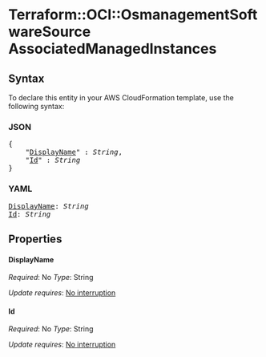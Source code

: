 # Terraform::OCI::OsmanagementSoftwareSource AssociatedManagedInstances

## Syntax

To declare this entity in your AWS CloudFormation template, use the following syntax:

### JSON

<pre>
{
    "<a href="#displayname" title="DisplayName">DisplayName</a>" : <i>String</i>,
    "<a href="#id" title="Id">Id</a>" : <i>String</i>
}
</pre>

### YAML

<pre>
<a href="#displayname" title="DisplayName">DisplayName</a>: <i>String</i>
<a href="#id" title="Id">Id</a>: <i>String</i>
</pre>

## Properties

#### DisplayName

_Required_: No
_Type_: String

_Update requires_: [No interruption](https://docs.aws.amazon.com/AWSCloudFormation/latest/UserGuide/using-cfn-updating-stacks-update-behaviors.html#update-no-interrupt)

#### Id

_Required_: No
_Type_: String

_Update requires_: [No interruption](https://docs.aws.amazon.com/AWSCloudFormation/latest/UserGuide/using-cfn-updating-stacks-update-behaviors.html#update-no-interrupt)

